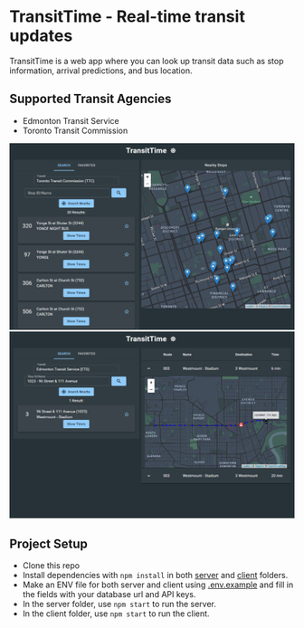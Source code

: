 # TransitTime - Real-time transit updates

TransitTime is a web app where you can look up transit data such as stop information, arrival predictions, and bus location.

## Supported Transit Agencies

- Edmonton Transit Service
- Toronto Transit Commission

![Nearby Search](./docs/screen1.png)
![Times Display](./docs/screen2.png)

## Project Setup

- Clone this repo
- Install dependencies with `npm install` in both [server](/server) and [client](/client) folders.
- Make an ENV file for both server and client using [.env.example](/server/.env.example) and fill in the fields with your database url and API keys.
- In the server folder, use `npm start` to run the server.
- In the client folder, use `npm start` to run the client.

